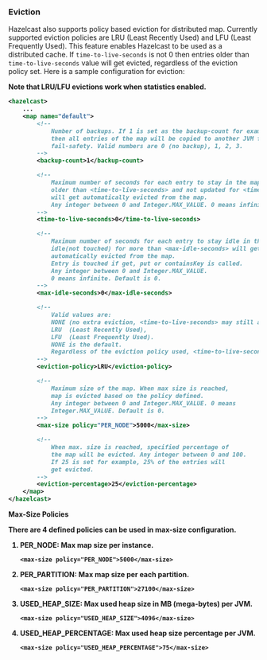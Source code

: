 
### Eviction

Hazelcast also supports policy based eviction for distributed map. Currently supported eviction policies are
LRU (Least Recently Used) and LFU (Least Frequently Used). This feature enables Hazelcast to be used as
a distributed cache. If `time-to-live-seconds` is not 0 then entries older than `time-to-live-seconds` value will get evicted,
regardless of the eviction policy set. Here is a sample configuration for eviction:

<b>Note that LRU/LFU evictions work when statistics enabled.

```xml
<hazelcast>
    ...
    <map name="default">
        <!--
            Number of backups. If 1 is set as the backup-count for example,
            then all entries of the map will be copied to another JVM for
            fail-safety. Valid numbers are 0 (no backup), 1, 2, 3.
        -->
        <backup-count>1</backup-count>

        <!--
            Maximum number of seconds for each entry to stay in the map. Entries that are
            older than <time-to-live-seconds> and not updated for <time-to-live-seconds>
            will get automatically evicted from the map.
            Any integer between 0 and Integer.MAX_VALUE. 0 means infinite. Default is 0.
        -->
        <time-to-live-seconds>0</time-to-live-seconds>

        <!--
            Maximum number of seconds for each entry to stay idle in the map. Entries that are
            idle(not touched) for more than <max-idle-seconds> will get
            automatically evicted from the map.
            Entry is touched if get, put or containsKey is called.
            Any integer between 0 and Integer.MAX_VALUE.
            0 means infinite. Default is 0.
        -->
        <max-idle-seconds>0</max-idle-seconds>

        <!--
            Valid values are:
            NONE (no extra eviction, <time-to-live-seconds> may still apply),
            LRU  (Least Recently Used),
            LFU  (Least Frequently Used).
            NONE is the default.
            Regardless of the eviction policy used, <time-to-live-seconds> will still apply. 
        -->
        <eviction-policy>LRU</eviction-policy>

        <!--
            Maximum size of the map. When max size is reached,
            map is evicted based on the policy defined.
            Any integer between 0 and Integer.MAX_VALUE. 0 means
            Integer.MAX_VALUE. Default is 0.
        -->
        <max-size policy="PER_NODE">5000</max-size>

        <!--
            When max. size is reached, specified percentage of
            the map will be evicted. Any integer between 0 and 100.
            If 25 is set for example, 25% of the entries will
            get evicted.
        -->
        <eviction-percentage>25</eviction-percentage>
    </map>
</hazelcast>
```
**Max-Size Policies**

There are 4 defined policies can be used in max-size configuration.

1.  **PER\_NODE:** Max map size per instance.

    ```
    <max-size policy="PER_NODE">5000</max-size>
    ```
2.  **PER\_PARTITION:** Max map size per each partition.

    ```
    <max-size policy="PER_PARTITION">27100</max-size>
    ```
3.  **USED\_HEAP\_SIZE:** Max used heap size in MB (mega-bytes) per JVM.

    ```
    <max-size policy="USED_HEAP_SIZE">4096</max-size>
    ```
4.  **USED\_HEAP\_PERCENTAGE:** Max used heap size percentage per JVM.

    ```
    <max-size policy="USED_HEAP_PERCENTAGE">75</max-size>
    ```

